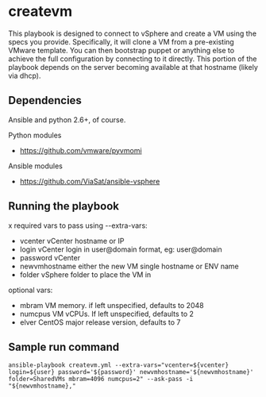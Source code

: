 createvm
========

This playbook is designed to connect to vSphere and create a VM using the specs you provide. Specifically, it will clone a VM from a pre-existing VMware template. You can then bootstrap puppet or anything else to achieve the full configuration by connecting to it directly. This portion of the playbook depends on the server becoming available at that hostname (likely via dhcp).

Dependencies
------------

Ansible and python 2.6+, of course.

Python modules
* https://github.com/vmware/pyvmomi

Ansible modules
* https://github.com/ViaSat/ansible-vsphere

Running the playbook
--------------------

x required vars to pass using --extra-vars:
 - vcenter                vCenter hostname or IP
 - login                  vCenter login in user@domain format, eg: user@domain
 - password               vCenter
 - newvmhostname          either the new VM single hostname or ENV name
 - folder                 vSphere folder to place the VM in

 optional vars:
 - mbram                  VM memory. if left unspecified, defaults to 2048
 - numcpus                VM vCPUs. If left unspecified, defaults to 2
 - elver                  CentOS major release version, defaults to 7

Sample run command
-----------------

    ansible-playbook createvm.yml --extra-vars="vcenter=${vcenter} login=${user} password='${password}' newvmhostname='${newvmhostname}' folder=SharedVMs mbram=4096 numcpus=2" --ask-pass -i "${newvmhostname},"
